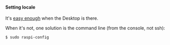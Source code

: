 #### Setting locale

It's [easy enough](../files/1.md) when the Desktop is there.

When it's not, one solution is the command line (from the console, not ssh):

```
$ sudo raspi-config
```